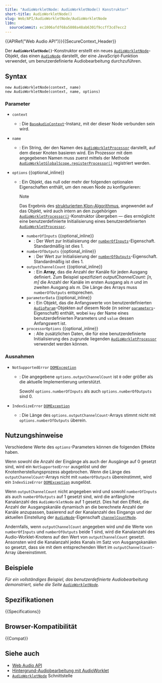 ```yaml
---
title: "AudioWorkletNode: AudioWorkletNode() Konstruktor"
short-title: AudioWorkletNode()
slug: Web/API/AudioWorkletNode/AudioWorkletNode
l10n:
  sourceCommit: ec1006afdf68a5808a48ab6301f9ccff3cd7ecc2
---
```


{{APIRef("Web Audio API")}}{{SecureContext_Header}}

Der **`AudioWorkletNode()`**-Konstruktor erstellt ein neues [`AudioWorkletNode`](/de/docs/Web/API/AudioWorkletNode)-Objekt, das einen [`AudioNode`](/de/docs/Web/API/AudioNode) darstellt, der eine JavaScript-Funktion verwendet, um benutzerdefinierte Audiobearbeitung durchzuführen.

## Syntax

```js-nolint
new AudioWorkletNode(context, name)
new AudioWorkletNode(context, name, options)
```

### Parameter

- `context`
  - : Die [`BaseAudioContext`](/de/docs/Web/API/BaseAudioContext)-Instanz, mit der dieser Node verbunden sein wird.
- `name`
  - : Ein String, der den Namen des [`AudioWorkletProcessor`](/de/docs/Web/API/AudioWorkletProcessor) darstellt, auf dem dieser Knoten basieren wird. Ein Prozessor mit dem angegebenen Namen muss zuerst mittels der Methode [`AudioWorkletGlobalScope.registerProcessor()`](/de/docs/Web/API/AudioWorkletGlobalScope/registerProcessor) registriert werden.
- `options` {{optional_inline}}

  - : Ein Objekt, das null oder mehr der folgenden optionalen Eigenschaften enthält, um den neuen Node zu konfigurieren:

    <!-- Die Spezifikation bezeichnet dieses Objekt als: AudioWorkletNodeOptions -->

    > [!NOTE]
    > Das Ergebnis des [strukturierten Klon-Algorithmus](/de/docs/Web/API/Web_Workers_API/Structured_clone_algorithm), angewendet auf das Objekt, wird auch intern an den zugehörigen [`AudioWorkletProcessor()`](/de/docs/Web/API/AudioWorkletProcessor/AudioWorkletProcessor)-Konstruktor übergeben — dies ermöglicht eine benutzerdefinierte Initialisierung eines benutzerdefinierten [`AudioWorkletProcessor`](/de/docs/Web/API/AudioWorkletProcessor).

    - `numberOfInputs` {{optional_inline}}
      - : Der Wert zur Initialisierung der [`numberOfInputs`](/de/docs/Web/API/AudioNode/numberOfInputs)-Eigenschaft. Standardmäßig ist dies 1.
    - `numberOfOutputs` {{optional_inline}}
      - : Der Wert zur Initialisierung der [`numberOfOutputs`](/de/docs/Web/API/AudioNode/numberOfOutputs)-Eigenschaft. Standardmäßig ist dies 1.
    - `outputChannelCount` {{optional_inline}}
      - : Ein **Array**, das die Anzahl der Kanäle für jeden Ausgang definiert. Zum Beispiel spezifiziert _outputChannelCount: \[n, m]_ die Anzahl der Kanäle im ersten Ausgang als _n_ und im zweiten Ausgang als _m_. Die Länge des Arrays muss `numberOfOutputs` entsprechen.
    - `parameterData` {{optional_inline}}
      - : Ein Objekt, das die Anfangswerte von benutzerdefinierten [`AudioParam`](/de/docs/Web/API/AudioParam)-Objekten auf diesem Node (in seiner [`parameters`](/de/docs/Web/API/AudioWorkletNode/parameters)-Eigenschaft) enthält, wobei `key` der Name eines benutzerdefinierten Parameters und `value` dessen Anfangswert ist.
    - `processorOptions` {{optional_inline}}
      - : Alle zusätzlichen Daten, die für eine benutzerdefinierte Initialisierung des zugrunde liegenden [`AudioWorkletProcessor`](/de/docs/Web/API/AudioWorkletProcessor) verwendet werden können.

### Ausnahmen

- `NotSupportedError` [`DOMException`](/de/docs/Web/API/DOMException)

  - : Die angegebene `options.outputChannelCount` ist `0` oder größer als die aktuelle Implementierung unterstützt.

    Sowohl `options.numberOfInputs` als auch `options.numberOfOutputs` sind 0.

- `IndexSizeError` [`DOMException`](/de/docs/Web/API/DOMException)
  - : Die Länge des `options.outputChannelCount`-Arrays stimmt nicht mit `options.numberOfOutputs` überein.

## Nutzungshinweise

Verschiedene Werte des `options`-Parameters können die folgenden Effekte haben.

Wenn sowohl die Anzahl der Eingänge als auch der Ausgänge auf 0 gesetzt sind, wird ein `NotSupportedError` ausgelöst und der Knotenherstellungsprozess abgebrochen. Wenn die Länge des `outputChannelCount`-Arrays nicht mit `numberOfOutputs` übereinstimmt, wird ein `IndexSizeError` [`DOMException`](/de/docs/Web/API/DOMException) ausgelöst.

Wenn `outputChannelCount` nicht angegeben wird und sowohl `numberOfInputs` als auch `numberOfOutputs` auf 1 gesetzt sind, wird die anfängliche Kanalanzahl des `AudioWorkletNode` auf 1 gesetzt. Dies hat den Effekt, die Anzahl der Ausgangskanäle dynamisch an die berechnete Anzahl der Kanäle anzupassen, basierend auf der Kanalanzahl des Eingangs und der aktuellen Einstellung der [`AudioNode`](/de/docs/Web/API/AudioNode)-Eigenschaft [`channelCountMode`](/de/docs/Web/API/AudioNode/channelCountMode).

Andernfalls, wenn `outputChannelCount` angegeben wird _und_ die Werte von `numberOfInputs` und `numberOfOutputs` beide 1 sind, wird die Kanalanzahl des Audio-Worklet-Knotens auf den Wert von `outputChannelCount` gesetzt. Ansonsten wird die Kanalanzahl jedes Kanals im Satz von Ausgangskanälen so gesetzt, dass sie mit dem entsprechenden Wert im `outputChannelCount`-Array übereinstimmt.

## Beispiele

_Für ein vollständiges Beispiel, das benutzerdefinierte Audiobearbeitung demonstriert, siehe die Seite [`AudioWorkletNode`](/de/docs/Web/API/AudioWorkletNode)._

## Spezifikationen

{{Specifications}}

## Browser-Kompatibilität

{{Compat}}

## Siehe auch

- [Web Audio API](/de/docs/Web/API/Web_Audio_API)
- [Hintergrund-Audiobearbeitung mit AudioWorklet](/de/docs/Web/API/Web_Audio_API/Using_AudioWorklet)
- [`AudioWorkletNode`](/de/docs/Web/API/AudioWorkletNode) Schnittstelle
